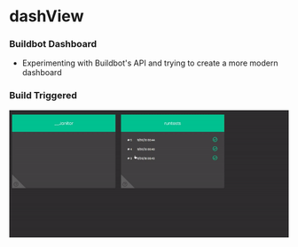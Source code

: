 # dashView

### Buildbot Dashboard

- Experimenting with Buildbot's API and trying to create a more modern dashboard 


### Build Triggered 
![progress-build](https://github.com/mv740/dashView/blob/master/demo/buildbot-build-progress.gif)
